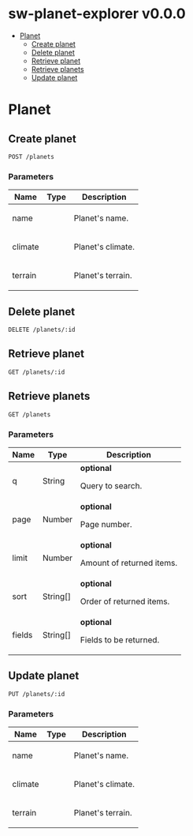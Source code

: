 # sw-planet-explorer v0.0.0



- [Planet](#planet)
	- [Create planet](#create-planet)
	- [Delete planet](#delete-planet)
	- [Retrieve planet](#retrieve-planet)
	- [Retrieve planets](#retrieve-planets)
	- [Update planet](#update-planet)
	


# Planet

## Create planet



	POST /planets


### Parameters

| Name    | Type      | Description                          |
|---------|-----------|--------------------------------------|
| name			| 			|  <p>Planet's name.</p>							|
| climate			| 			|  <p>Planet's climate.</p>							|
| terrain			| 			|  <p>Planet's terrain.</p>							|

## Delete planet



	DELETE /planets/:id


## Retrieve planet



	GET /planets/:id


## Retrieve planets



	GET /planets


### Parameters

| Name    | Type      | Description                          |
|---------|-----------|--------------------------------------|
| q			| String			| **optional** <p>Query to search.</p>							|
| page			| Number			| **optional** <p>Page number.</p>							|
| limit			| Number			| **optional** <p>Amount of returned items.</p>							|
| sort			| String[]			| **optional** <p>Order of returned items.</p>							|
| fields			| String[]			| **optional** <p>Fields to be returned.</p>							|

## Update planet



	PUT /planets/:id


### Parameters

| Name    | Type      | Description                          |
|---------|-----------|--------------------------------------|
| name			| 			|  <p>Planet's name.</p>							|
| climate			| 			|  <p>Planet's climate.</p>							|
| terrain			| 			|  <p>Planet's terrain.</p>							|



